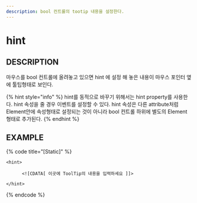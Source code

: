 ```yaml
---
description: bool 컨트롤의 tootip 내용을 설정한다.
---
```


# hint

## DESCRIPTION

마우스를 bool 컨트롤에 올려놓고 있으면 hint 에 설정 해 놓은 내용이 마우스 포인터 옆에 툴팁형태로 보인다.

{% hint style="info" %}
hint를 동적으로 바꾸기 위해서는 hint property를 사용한다. hint 속성을 줄 경우 이벤트를 설정할 수 있다. hint 속성은 다른 attribute처럼 Element안에 속성형태로 설정되는 것이 아니라 bool 컨트롤 하위에 별도의 Element 형태로 추가된다.
{% endhint %}

## EXAMPLE

{% code title="\[Static\]" %}
```markup
<hint> 

      <![CDATA[ 이곳에 ToolTip의 내용을 입력하세요 ]]> 

</hint>
```
{% endcode %}

